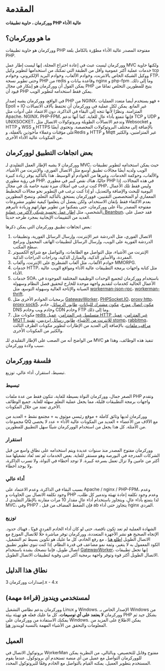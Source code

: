 # المقدمة

**ووركرمان ، حاوية تطبيقات PHP عالية الأداء**

## ما هو ووركرمان؟
ووركرمان هو حاوية تطبيقات PHP مفتوحة المصدر عالية الأداء مطوّرة بالكامل بلغة PHP.

ووركرمان ليست عبث في إعادة اختراع العجلة، إنها ليست إطار عمل MVC ولكنها حاوية خدمات عملية أكثر عمومية وأقل من الطبقة التي تمكنك من استخدامها لتطوير وكيل tcp ووكيل الشبكة الخاص بالانترنت، وخوادم الألعاب، وخوادم البريد الإلكتروني، وخوادم FTP، وحتى تطوير نسخة PHP من redis وقاعدة بيانات و nginx و php-fpm وما إلى ذلك. يمكن القول أن ووركرمان هو إبتكار في مجال PHP يتيح للمطورين التخلص تمامًا من قيود أن PHP يمكن فقط استخدامه لتطوير الويب.

في الواقع، ووركرمان يشبه إصدار PHP من NGINX، فهو يستخدم أيضا متعدد العمليات + Epoll + IO غير المانع. يمكن لكل عملية في ووركرمان أن تحتفظ بآلاف الاتصالات المتزامنة. ونظرًا لأنها تتجه إلى البقاء في الذاكرة، دون الاعتماد على أدوات مثل Apache، NGINX، PHP-FPM، فإنها تتمتع بأداء عالٍ للغاية. كما أنها تدعم TCP و UDP و UNIXSOCKET، وتدعم الاتصالات الطويلة وبروتوكولات الاتصال مثل Websocket و HTTP و WSS و HTTPS بالإضافة إلى مختلف البروتوكولات المخصصة. وتحتوي أيضًا على مؤقتات وعملاء مأخوذين بالغفلة، وRedis و HTTP و Mqtt غير المتزامنين، والكثير من المكونات عالية الأداء الأخرى.

## بعض اتجاهات التطبيق لووركرمان
ووركرمان لا يشبه الإطار العمل التقليدي لـ MVC، حيث يمكن استخدامه لتطوير تطبيقات الويب ولديه أيضًا مجالات تطبيق أوسع مثل الاتصال الفوري، والإنترنت من الأشياء، والألعاب، وحوكمة الخدمات، وغيرها من الخوادم أو الوسيط. هذا بالتأكيد يوفر زيادة كبيرة في رؤية مطوري PHP. حاليًا، هناك نقص كبير في مطوري PHP في هذه المجالات. إذا كنت ترغب في امتلاك ميزة تقنية خاصة بك في مجال PHP، وليس فقط تلك الأعمال اليومية للبحث والإضافة والتعديل، أو إذا كنت ترغب في التطوير نحو مجالات التخطيط المعماري أو المتخصصين التقنيين، فووركرمان يستحق بالتأكيد التعلم. وننصح المطورين بعدم الاكتفاء فقط بإتقان الاستخدام، ولكن يفضل أن يتعلموا كيفية تطوير مشروعات مفتوحة المصدر بناءً على ووركرمان، حتى يتمكنوا من تطوير مهاراتهم وزيادة تأثيرهم الشخصي، مثل [إطار عمل تجسيد شبكي لأكثر من عملية، Beanbun](https://github.com/kiddyuchina/Beanbun)، فقد حصل على العديد من التقييمات الإيجابية بمجرد طرحه حديثاً.

بعض اتجاهات تطبيق ووركرمان التي يمكن ذكرها: 

1. الاتصال الفوري، مثل الدردشة عبر الإنترنت، وإرسال الرسائل الفورية، وتطبيقات الدردشة الفورية على الويب، وإرسال الرسائل لتطبيقات الهاتف المحمول وبرامج سطح المكتب.
2. الإنترنت من الأشياء، مثل التواصل مع الطابعات، والتواصل مع شرائح الكمبيوتر المفردة، والأساور الذكية، والمنازل الذكية، ودراجات الدراجات الذكية.
3. خوادم الألعاب، مثل ألعاب الشطرنج على الإنترنت، وألعاب MMORPG.
4. خدمات HTTP، مثل كتابة واجهات برمجة التطبيقات عالية الأداء ومواقع الويب عالية الأداء.
5. خدمات SOA، باستخدام ووركرمان لتجميع الوحدات الوظيفية المختلفة الموجودة في الأعمال الحالية كخدمات لتقديم واجهة موحدة للخارج لتحقيق فصل النظام وسهولة الصيانة والإتاحة العالية وسهولة التوسع، مثل [workerman-json-rpc](https://github.com/walkor/workerman-jsonrpc)، [workerman-thrift](https://github.com/walkor/workerman-thrift).
6. برمجيات الخوادم الأخرى مثل [GatewayWorker](https://www.workerman.net/doc/gateway-worker)، [PHPSocket.IO](https://www.workerman.net/phpsocket_io)، [proxy http](https://github.com/walkor/php-http-proxy)، [proxy sock5](https://github.com/walkor/php-socks5)، [مكون اتصال موزع](https://github.com/walkor/Channel)، [مكون مشترك للبيانات](https://github.com/walkor/GlobalData)، [طابور الرسائل](https://github.com/walkor/workerman-queue)، خادم DNS وخادم ويب وخادم CDN وخادم FTP وما إلى ذلك.
7. مكونات مثل [redis متسلسل غير المتزامن](components/workerman-redis.md)، [عميل HTTP غير المتزامن](components/workerman-http-client.md)، [عميل MQTT للإنترنت من الأشياء](components/workerman-mqtt.md)، [طابور رسائل ايرديس](components/workerman-redis-queue.md)، [تقنية stomp](components/workerman-stomp.md)، [rabbitmq](components/workerman-rabbitmq.md)، [مراقب ملفات](components/file-monitor.md)، بالإضافة إلى العديد من الإطارات لتطوير مكونات الطرف الثالث والكثير من المكونات الأخرى.

من الواضح أنه من الصعب على الإطار التقليدي للـ MVC تنفيذ هذه الوظائف، وهذا هو سبب ولادة ووركرمان.

## فلسفة ووركرمان
تبسيط، استقرار، أداء عالي، توزيع.

### **تبسيط**
الصغر جمال، ووركرمان النواة بسيطة للغاية، تتكون فقط من عدة ملفات PHP وتقدم واجهات برمجة التطبيقات قليلة، مما يجعل عملية التعلم سهلة للغاية. جميع الوظائف الأخرى تمتد من خلال المكونات.

ووركرمان لديها وثائق كاملة + موقع رئيسي موثوق به + مجتمع نشط + العديد من مجموعات QQ مع الآلاف من الأعضاء + العديد من المكونات عالية الأداء + عدد لا يحصى من الأمثلة. كل هذا يجعل من استخدام الووركرمان شيئًا سهل التطبيق للمطورين.

### **استقرار**
ووركرمان مفتوح المصدر منذ سنوات عديدة ويتم استخدامه على نطاق واسع من قبل الشركات المدرجة في البورصة وهو مستقر للغاية. بعض الخدمات لم تعد تُعاد تشغيلها منذ أكثر من عامين ولا تزال تعمل بسرعة كبيرة. لا توجد أخطاء في النواة، ولا تسرب الذاكرة، ولا يوجد أخطاء.

### **أداء عالي**
بسبب البقاء في الذاكرة، وعدم الاعتماد على Apache / nginx / PHP-FPM، وعدم وجود تكلفة الاتصال بين الحاويات و PHP وعدم وجود تكلفة إعادة تهيئة وتدمير كل طلب، لذا يتمتع بأداء عالٍ، ويتجاوز باستخدام أداء عالٍ مقدار 10 مرات مقارنة بالإطار التقليدي لـ MVC، وفي PHP7 ، فإن الضغط المضاف من قبل ab يتجاوز حتى أداء nginx الفردي.

### **توزيع**
الشهادة العملية لم تعد تكون ناقصة، حتى لو كان أداء الخادم الفردي قويًا ، فهناك حدود. الإتجاه الصحيح هو نشر الأجهزة المتعددة، ووركرمان توفر مباشرة حلًا للاتصال الموزع مع الاتصال الطويل [اطلع هنا](https://doc2.workerman.net) ، مع رفع الخادم، كل ما عليك هو تكوين بسيط ثم التشغيل، الكود المعمول به لا يتغير، وثمة نمو مضاعف في قدرة النظام. إذا كنت تنوي تطوير تطبيق اتصال طويل، فإننا ننصحك بشدة باستخدام [GatewayWorker](https://doc2.workerman.net)، إنها تجعل تطبيقات الاتصال الطويل أكثر قوة وتوفر واجهة برمجية أكثر غنى وقوية لتطبيقات الاتصال الطويل.

## نطاق هذا الدليل
إصدارات ووركرمان 3.x - 4.x

## لمستخدمي ويندوز (قراءة مهمة)
ووركرمان يدعم نظامي التشغيل Linux و Windows. الإصدار الخاص بـ Windows من ووركرمان **لا يعتمد على أي توسيعات**، كل ما عليك فعله هو تهيئة بيئة PHP بشكل جيد ثم يمكنك الاستفادة من ووركرمان على Windows. يمكن الاطلاع على المزيد من المعلومات والتحقق من الأشياء المهمة بالنسبة لويندوز [هنا](https://www.workerman.net/windows).

## العميل

بروتوكول الاتصال في WorkerMan مفتوح وقابل للتخصيص، وبالتالي، من النظرية يمكن للووركرمان التواصل مع عميل من أي منصة تستخدم أي بروتوكول. عندما يقوم المستخدم بتطوير العميل، يمكنه القيام بالتواصل مع الخادم وفقًا للبروتوكول المحدد.

